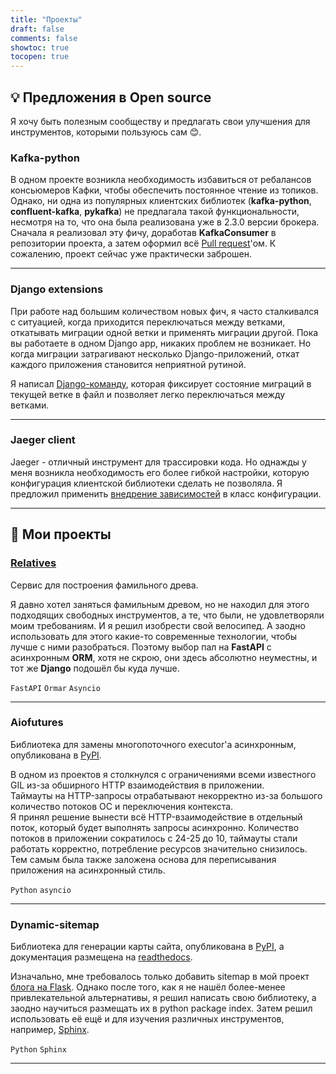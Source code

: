 ```yaml
---
title: "Проекты"
draft: false
comments: false
showtoc: true
tocopen: true
---
```


## :bulb: Предложения в Open source
Я хочу быть полезным сообществу и предлагать свои улучшения для инструментов,
которыми пользуюсь сам :blush:.

### Kafka-python 

В одном проекте возникла необходимость избавиться от ребалансов консьюмеров Кафки, чтобы обеспечить 
постоянное чтение из топиков. Однако, ни одна из популярных клиентских библиотек (**kafka-python**, **confluent-kafka**, 
**pykafka**) не предлагала такой функциональности, несмотря на то, что она была реализована уже в 2.3.0 версии брокера. 
Сначала я реализовал эту фичу, доработав **KafkaConsumer** в репозитории проекта, а затем оформил всё 
[Pull request](https://github.com/dpkp/kafka-python/pull/2333)'ом. К сожалению, проект сейчас уже практически
заброшен.
  
***
  
### Django extensions 

При работе над большим количеством новых фич, я часто сталкивался с ситуацией, когда приходится переключаться
между ветками, откатывать миграции одной ветки и применять миграции другой. Пока вы работаете в одном Django app,
никаких проблем не возникает. Но когда миграции затрагивают несколько Django-приложений, откат каждого приложения 
становится неприятной рутиной.  
  
Я написал [Django-команду](https://github.com/django-extensions/django-extensions/pull/1676), 
которая фиксирует состояние миграций в текущей ветке в файл и позволяет легко переключаться между ветками.

***

### Jaeger client 
  
Jaeger - отличный инструмент для трассировки кода. Но однажды у меня возникла необходимость его более гибкой 
настройки, которую конфигурация клиентской библиотеки сделать не позволяла. Я предложил применить 
[внедрение зависимостей](https://github.com/jaegertracing/jaeger-client-python/issues/344) в класс конфигурации. 
***

## :open_file_folder: Мои проекты 

### [Relatives](https://relatives.tk) 

Сервис для построения фамильного древа.

Я давно хотел заняться фамильным древом, но не находил для этого подходящих свободных инструментов, а те, 
что были, не удовлетворяли моим требованиям. И я решил изобрести свой велосипед. А заодно использовать 
для этого какие-то современные технологии, чтобы лучше с ними разобраться. Поэтому выбор пал на **FastAPI** с 
асинхронным **ORM**, хотя не скрою, они здесь абсолютно неуместны, и тот же **Django** подошёл бы куда лучше.

`FastAPI` `Ormar` `Asyncio`
***

### Aiofutures

Библиотека для замены многопоточного executor'а асинхронным, опубликована в [PyPI](https://pypi.org/project/aiofutures/).
  
В одном из проектов я столкнулся с ограничениями всеми известного GIL из-за обширного HTTP взаимодействия в приложении.  
Таймауты на HTTP-запросы отрабатывают некорректно из-за большого количество потоков ОС и переключения контекста.  
Я принял решение вынести всё HTTP-взаимодействие в отдельный поток, который будет выполнять запросы асинхронно. Количество 
потоков в приложении сократилось с 24-25 до 10, таймауты стали работать корректно, потребление ресурсов значительно снизилось.
Тем самым была также заложена основа для переписывания приложения на асинхронный стиль. 
  
`Python` `asyncio`
***

### Dynamic-sitemap

Библиотека для генерации карты сайта, опубликована в [PyPI](https://pypi.org/project/dynamic-sitemap/), 
а документация размещена на [readthedocs](https://dynamic-sitemap.readthedocs.io/en/latest/#installation).
  
Изначально, мне требовалось только добавить sitemap в мой проект [блога на Flask](#блог-на-flask). Однако после того, как я не нашёл
более-менее привлекательной альтернативы, я решил написать свою библиотеку, а заодно научиться размещать их 
в python package index. Затем решил использовать её ещё и для изучения различных инструментов, 
например, [Sphinx](https://www.sphinx-doc.org/en/master/).   
  
`Python` `Sphinx`
***

